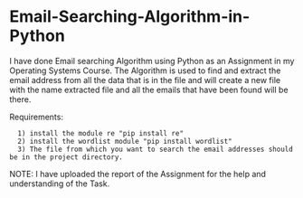 # Email-Searching-Algorithm-in-Python
I have done Email searching Algorithm using Python as an Assignment in my Operating Systems Course. The Algorithm is used to find and extract the email address from all the data that is in the file and will create a new file with the name extracted file and all the emails that have been found will be there.

Requirements:

      1) install the module re "pip install re"
      2) install the wordlist module "pip install wordlist"
      3) The file from which you want to search the email addresses should be in the project directory.
      
NOTE: I have uploaded the report of the Assignment for the help and understanding of the Task.
